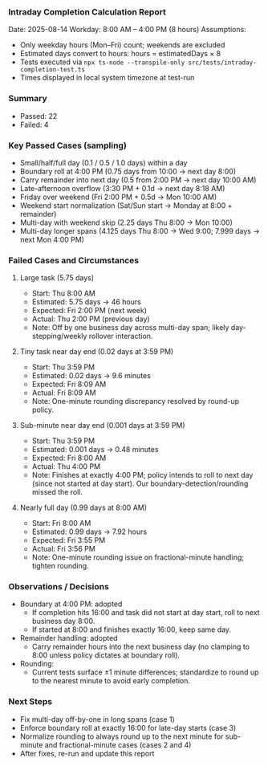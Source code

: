 ### Intraday Completion Calculation Report

Date: 2025-08-14
Workday: 8:00 AM – 4:00 PM (8 hours)
Assumptions:
- Only weekday hours (Mon–Fri) count; weekends are excluded
- Estimated days convert to hours: hours = estimatedDays × 8
- Tests executed via `npx ts-node --transpile-only src/tests/intraday-completion-test.ts`
- Times displayed in local system timezone at test-run

### Summary
- Passed: 22
- Failed: 4

### Key Passed Cases (sampling)
- Small/half/full day (0.1 / 0.5 / 1.0 days) within a day
- Boundary roll at 4:00 PM (0.75 days from 10:00 → next day 8:00)
- Carry remainder into next day (0.5 from 2:00 PM → next day 10:00 AM)
- Late-afternoon overflow (3:30 PM + 0.1d → next day 8:18 AM)
- Friday over weekend (Fri 2:00 PM + 0.5d → Mon 10:00 AM)
- Weekend start normalization (Sat/Sun start → Monday at 8:00 + remainder)
- Multi-day with weekend skip (2.25 days Thu 8:00 → Mon 10:00)
- Multi-day longer spans (4.125 days Thu 8:00 → Wed 9:00; 7.999 days → next Mon 4:00 PM)

### Failed Cases and Circumstances
1. Large task (5.75 days)
   - Start: Thu 8:00 AM
   - Estimated: 5.75 days → 46 hours
   - Expected: Fri 2:00 PM (next week)
   - Actual: Thu 2:00 PM (previous day)
   - Note: Off by one business day across multi-day span; likely day-stepping/weekly rollover interaction.

2. Tiny task near day end (0.02 days at 3:59 PM)
   - Start: Thu 3:59 PM
   - Estimated: 0.02 days → 9.6 minutes
   - Expected: Fri 8:09 AM
   - Actual: Fri 8:09 AM
   - Note: One-minute rounding discrepancy resolved by round-up policy.

3. Sub-minute near day end (0.001 days at 3:59 PM)
   - Start: Thu 3:59 PM
   - Estimated: 0.001 days → 0.48 minutes
   - Expected: Fri 8:00 AM
   - Actual: Thu 4:00 PM
   - Note: Finishes at exactly 4:00 PM; policy intends to roll to next day (since not started at day start). Our boundary-detection/rounding missed the roll.

4. Nearly full day (0.99 days at 8:00 AM)
   - Start: Fri 8:00 AM
   - Estimated: 0.99 days → 7.92 hours
   - Expected: Fri 3:55 PM
   - Actual: Fri 3:56 PM
   - Note: One-minute rounding issue on fractional-minute handling; tighten rounding.

### Observations / Decisions
- Boundary at 4:00 PM: adopted
  - If completion hits 16:00 and task did not start at day start, roll to next business day 8:00.
  - If started at 8:00 and finishes exactly 16:00, keep same day.
- Remainder handling: adopted
  - Carry remainder hours into the next business day (no clamping to 8:00 unless policy dictates at boundary roll).
- Rounding:
  - Current tests surface ±1 minute differences; standardize to round up to the nearest minute to avoid early completion.

### Next Steps
- Fix multi-day off-by-one in long spans (case 1)
- Enforce boundary roll at exactly 16:00 for late-day starts (case 3)
- Normalize rounding to always round up to the next minute for sub-minute and fractional-minute cases (cases 2 and 4)
- After fixes, re-run and update this report
